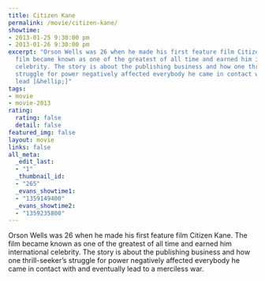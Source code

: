 ```yaml
---
title: Citizen Kane
permalink: /movie/citizen-kane/
showtime:
- 2013-01-25 9:30:00 pm
- 2013-01-26 9:30:00 pm
excerpt: "Orson Wells was 26 when he made his first feature film Citizen Kane. The
  film became known as one of the greatest of all time and earned him international
  celebrity. The story is about the publishing business and how one thrill-seeker\u2019s
  struggle for power negatively affected everybody he came in contact with and eventually
  lead [&hellip;]"
tags:
- movie
- movie-2013
rating:
  rating: false
  detail: false
featured_img: false
layout: movie
links: false
all_meta:
  _edit_last:
  - "1"
  _thumbnail_id:
  - "265"
  _evans_showtime1:
  - "1359149400"
  _evans_showtime2:
  - "1359235800"
---
```


Orson Wells was 26 when he made his first feature film Citizen Kane. The film became known as one of the greatest of all time and earned him international celebrity. The story is about the publishing business and how one thrill-seeker’s struggle for power negatively affected everybody he came in contact with and eventually lead to a merciless war.